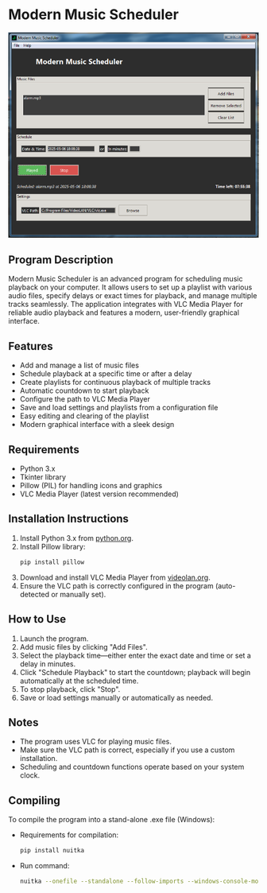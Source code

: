 # Modern Music Scheduler

![Music Scheduler](mms.png)

## Program Description

Modern Music Scheduler is an advanced program for scheduling music playback on your computer. It allows users to set up a playlist with various audio files, specify delays or exact times for playback, and manage multiple tracks seamlessly. The application integrates with VLC Media Player for reliable audio playback and features a modern, user-friendly graphical interface.

## Features

- Add and manage a list of music files
- Schedule playback at a specific time or after a delay
- Create playlists for continuous playback of multiple tracks
- Automatic countdown to start playback
- Configure the path to VLC Media Player
- Save and load settings and playlists from a configuration file
- Easy editing and clearing of the playlist
- Modern graphical interface with a sleek design

## Requirements

- Python 3.x
- Tkinter library
- Pillow (PIL) for handling icons and graphics
- VLC Media Player (latest version recommended)

## Installation Instructions

1. Install Python 3.x from [python.org](https://www.python.org/).
2. Install Pillow library:
   ```bash
   pip install pillow
   ```
3. Download and install VLC Media Player from [videolan.org](https://www.videolan.org/).
4. Ensure the VLC path is correctly configured in the program (auto-detected or manually set).

## How to Use

1. Launch the program.
2. Add music files by clicking "Add Files".
3. Select the playback time—either enter the exact date and time or set a delay in minutes.
4. Click "Schedule Playback" to start the countdown; playback will begin automatically at the scheduled time.
5. To stop playback, click "Stop".
6. Save or load settings manually or automatically as needed.

## Notes

- The program uses VLC for playing music files.
- Make sure the VLC path is correct, especially if you use a custom installation.
- Scheduling and countdown functions operate based on your system clock.

## Compiling
To compile the program into a stand-alone .exe file (Windows):

- Requirements for compilation:
    
    ```bash
    pip install nuitka

- Run command:

    ```bash
    nuitka --onefile --standalone --follow-imports --windows-console-mode=disable --windows-icon-from-ico=mms.ico --include-data-files=C:\Path\to\icon\mms.ico=mms.ico --enable-plugin=tk-inter --enable-plugin=pylint-warnings mms.py


